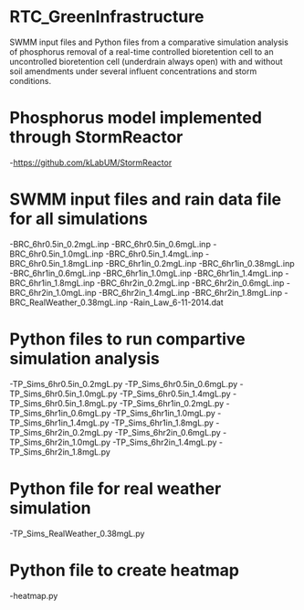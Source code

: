 # RTC_GreenInfrastructure
SWMM input files and Python files from a comparative simulation analysis of phosphorus removal of a real-time controlled bioretention cell to an uncontrolled bioretention cell (underdrain always open) with and without soil amendments under several influent concentrations and storm conditions.

# Phosphorus model implemented through StormReactor
-https://github.com/kLabUM/StormReactor

# SWMM input files and rain data file for all simulations
-BRC_6hr0.5in_0.2mgL.inp
-BRC_6hr0.5in_0.6mgL.inp
-BRC_6hr0.5in_1.0mgL.inp
-BRC_6hr0.5in_1.4mgL.inp
-BRC_6hr0.5in_1.8mgL.inp
-BRC_6hr1in_0.2mgL.inp
-BRC_6hr1in_0.38mgL.inp
-BRC_6hr1in_0.6mgL.inp
-BRC_6hr1in_1.0mgL.inp
-BRC_6hr1in_1.4mgL.inp
-BRC_6hr1in_1.8mgL.inp
-BRC_6hr2in_0.2mgL.inp
-BRC_6hr2in_0.6mgL.inp
-BRC_6hr2in_1.0mgL.inp
-BRC_6hr2in_1.4mgL.inp
-BRC_6hr2in_1.8mgL.inp
-BRC_RealWeather_0.38mgL.inp
-Rain_Law_6-11-2014.dat

# Python files to run compartive simulation analysis
-TP_Sims_6hr0.5in_0.2mgL.py
-TP_Sims_6hr0.5in_0.6mgL.py
-TP_Sims_6hr0.5in_1.0mgL.py
-TP_Sims_6hr0.5in_1.4mgL.py
-TP_Sims_6hr0.5in_1.8mgL.py
-TP_Sims_6hr1in_0.2mgL.py
-TP_Sims_6hr1in_0.6mgL.py
-TP_Sims_6hr1in_1.0mgL.py
-TP_Sims_6hr1in_1.4mgL.py
-TP_Sims_6hr1in_1.8mgL.py
-TP_Sims_6hr2in_0.2mgL.py
-TP_Sims_6hr2in_0.6mgL.py
-TP_Sims_6hr2in_1.0mgL.py
-TP_Sims_6hr2in_1.4mgL.py
-TP_Sims_6hr2in_1.8mgL.py

# Python file for real weather simulation
-TP_Sims_RealWeather_0.38mgL.py

# Python file to create heatmap
-heatmap.py
